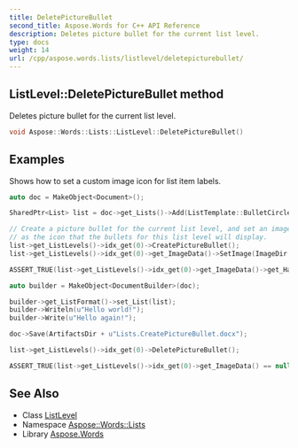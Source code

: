 ```yaml
---
title: DeletePictureBullet
second_title: Aspose.Words for C++ API Reference
description: Deletes picture bullet for the current list level.
type: docs
weight: 14
url: /cpp/aspose.words.lists/listlevel/deletepicturebullet/
---
```

## ListLevel::DeletePictureBullet method


Deletes picture bullet for the current list level.

```cpp
void Aspose::Words::Lists::ListLevel::DeletePictureBullet()
```


## Examples



Shows how to set a custom image icon for list item labels. 
```cpp
auto doc = MakeObject<Document>();

SharedPtr<List> list = doc->get_Lists()->Add(ListTemplate::BulletCircle);

// Create a picture bullet for the current list level, and set an image from a local file system
// as the icon that the bullets for this list level will display.
list->get_ListLevels()->idx_get(0)->CreatePictureBullet();
list->get_ListLevels()->idx_get(0)->get_ImageData()->SetImage(ImageDir + u"Logo icon.ico");

ASSERT_TRUE(list->get_ListLevels()->idx_get(0)->get_ImageData()->get_HasImage());

auto builder = MakeObject<DocumentBuilder>(doc);

builder->get_ListFormat()->set_List(list);
builder->Writeln(u"Hello world!");
builder->Write(u"Hello again!");

doc->Save(ArtifactsDir + u"Lists.CreatePictureBullet.docx");

list->get_ListLevels()->idx_get(0)->DeletePictureBullet();

ASSERT_TRUE(list->get_ListLevels()->idx_get(0)->get_ImageData() == nullptr);
```

## See Also

* Class [ListLevel](../)
* Namespace [Aspose::Words::Lists](../../)
* Library [Aspose.Words](../../../)
